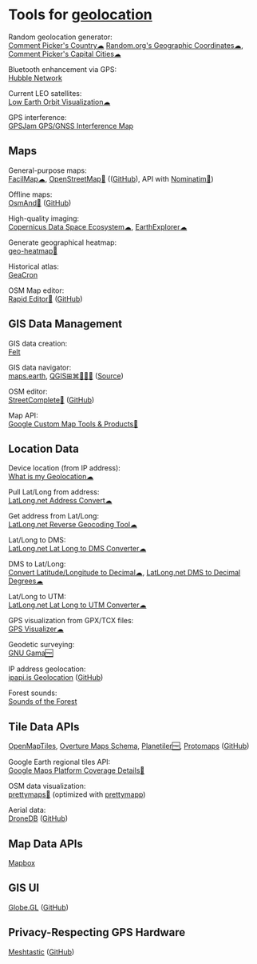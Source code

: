 
# Tools for [geolocation](https://trendless.tech/gps)

Random geolocation generator:  
[Comment Picker's Country☁](https://commentpicker.com/random-country-generator.php)
[Random.org's Geographic Coordinates☁](https://www.random.org/geographic-coordinates/),
[Comment Picker's Capital Cities☁](https://commentpicker.com/random-capital-generator.php)

Bluetooth enhancement via GPS:  
[Hubble Network](https://hubblenetwork.com/)

Current LEO satellites:  
[Low Earth Orbit Visualization☁](https://platform.leolabs.space/visualization)

GPS interference:  
[GPSJam GPS/GNSS Interference Map](https://gpsjam.org)

## Maps

General-purpose maps:  
[FacilMap☁](https://facilmap.org/),
[OpenStreetMap🔌](https://www.openstreetmap.org/about) (([GitHub](https://github.com/openstreetmap/openstreetmap-website)), API with [Nominatim🔌](https://nominatim.org/))

Offline maps:  
[OsmAnd🤖](https://osmand.net/) ([GitHub](https://github.com/osmandapp/OsmAnd))

High-quality imaging:  
[Copernicus Data Space Ecosystem☁](https://dataspace.copernicus.eu/),
[EarthExplorer☁](https://earthexplorer.usgs.gov/)

Generate geographical heatmap:  
[geo-heatmap🧛](https://github.com/luka1199/geo-heatmap)

Historical atlas:  
[GeaCron](http://geacron.com/)

OSM Map editor:  
[Rapid Editor🧛](https://rapideditor.org/) ([GitHub](https://github.com/facebook/Rapid))

## GIS Data Management

GIS data creation:  
[Felt](https://felt.com/)

GIS data navigator:  
[maps.earth](https://about.maps.earth/),
[QGIS⊞⌘🐧🍎🤖](https://www.qgis.org/en/site/) ([Source](https://www.qgis.org/download/))

OSM editor:  
[StreetComplete🤖](https://streetcomplete.app/) ([GitHub](https://github.com/streetcomplete/streetcomplete))

Map API:  
[Google Custom Map Tools & Products🧛](https://mapsplatform.google.com/maps-products/)

## Location Data

Device location (from IP address):  
[What is my Geolocation☁](https://webbrowsertools.com/geolocation/)

Pull Lat/Long from address:  
[LatLong.net Address Convert☁](https://www.latlong.net/convert-address-to-lat-long.html)

Get address from Lat/Long:  
[LatLong.net Reverse Geocoding Tool☁](https://www.latlong.net/Show-Latitude-Longitude.html)

Lat/Long to DMS:  
[LatLong.net Lat Long to DMS Converter☁](https://www.latlong.net/lat-long-dms.html)

DMS to Lat/Long:  
[Convert Latitude/Longitude to Decimal☁](https://andrew.hedges.name/experiments/convert_lat_long/),
[LatLong.net DMS to Decimal Degrees☁](https://www.latlong.net/degrees-minutes-seconds-to-decimal-degrees)

Lat/Long to UTM:  
[LatLong.net Lat Long to UTM Converter☁](https://www.latlong.net/lat-long-utm.html)

GPS visualization from GPX/TCX files:  
[GPS Visualizer☁](https://www.gpsvisualizer.com/)

Geodetic surveying:  
[GNU Gama🆓](https://www.gnu.org/software/gama/)

IP address geolocation:  
[ipapi.is Geolocation](https://ipapi.is/geolocation.html) ([GitHub](https://github.com/ipapi-is/ip_to_location))

Forest sounds:  
[Sounds of the Forest](https://timberfestival.org.uk/soundsoftheforest-soundmap/)

## Tile Data APIs

[OpenMapTiles](https://openmaptiles.org/),
[Overture Maps Schema](https://docs.overturemaps.org/),
[Planetiler🆓](https://github.com/onthegomap/planetiler),
[Protomaps](https://docs.protomaps.com/) ([GitHub](https://github.com/protomaps/PMTiles))

Google Earth regional tiles API:  
[Google Maps Platform Coverage Details🧛](https://developers.google.com/maps/coverage)

OSM data visualization:  
[prettymaps🐍](https://github.com/marceloprates/prettymaps) (optimized with [prettymapp](https://github.com/chrieke/prettymapp))

Aerial data:  
[DroneDB](https://docs.dronedb.app/) ([GitHub](https://github.com/DroneDB/DroneDB))

## Map Data APIs

[Mapbox](https://www.mapbox.com/)

## GIS UI

[Globe.GL](https://globe.gl/) ([GitHub](https://github.com/vasturiano/globe.gl))

## Privacy-Respecting GPS Hardware

[Meshtastic](https://meshtastic.org/) ([GitHub](https://github.com/meshtastic))
